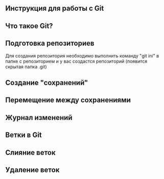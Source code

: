 ## Инструкция для работы с Git

## Что такое Git?

## Подготовка репозиториев

Для создания репозитория необходимо выполнить команду "git ini" в папке с репозиторием  и у вас создастся репозиторий (появится скрытая папка .git)

## Создание "сохранений"

## Перемещение между сохранениями

## Журнал изменений

## Ветки в Git

## Слияние веток

## Удаление веток